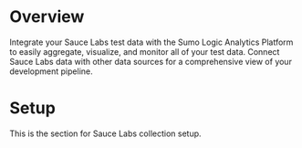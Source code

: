 # Overview

Integrate your Sauce Labs test data with the Sumo Logic Analytics Platform to easily aggregate, visualize, and monitor all of your test data. Connect Sauce Labs data with other data sources for a comprehensive view of your development pipeline.

# Setup
This is the section for Sauce Labs collection setup.
